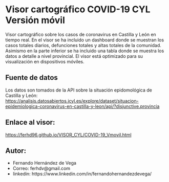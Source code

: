 # Visor cartográfico COVID-19 CYL Versión móvil
Visor cartográfico sobre los casos de coronavirus en Castilla y León en tiempo real. En el visor se ha incluido un dashboard donde se muestran los casos totales diarios, defunciones totales y altas totales de la comunidad. Asimismo en la parte inferior se ha incluido una tabla donde se muestra los datos a detalle a nivel provincial. El visor está optimizado para su visualización en dispositivos móviles. 

## Fuente de datos
Los datos son tomados de la API sobre la situación epidomológica de Castilla y León: 
https://analisis.datosabiertos.jcyl.es/explore/dataset/situacion-epidemiologica-coronavirus-en-castilla-y-leon/api/?disjunctive.provincia

## Enlace al visor: 
 https://ferhd96.github.io/VISOR_CYL/COVID-19_Vmovil.html

## Autor: 
<ul>
<li>Fernando Hernández de Vega </li>
<li>Correo: ferhdv@gmail.com</li>
<li>linkedin: https://www.linkedin.com/in/fernandohernandezdevega/</li>
</ul>
